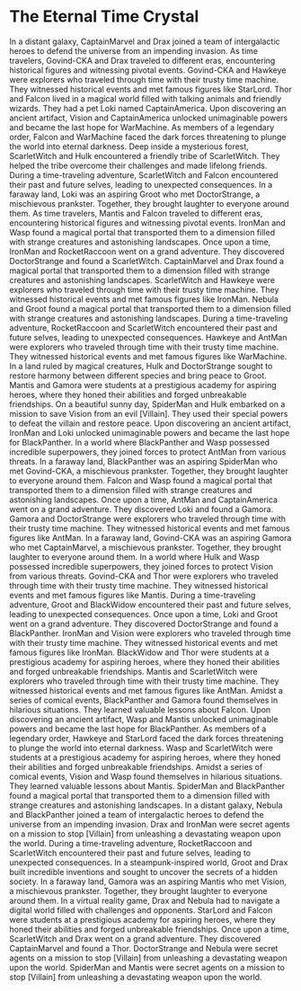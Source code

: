 # The Eternal Time Crystal

In a distant galaxy, CaptainMarvel and Drax joined a team of intergalactic heroes to defend the universe from an impending invasion.
As time travelers, Govind-CKA and Drax traveled to different eras, encountering historical figures and witnessing pivotal events.
Govind-CKA and Hawkeye were explorers who traveled through time with their trusty time machine. They witnessed historical events and met famous figures like StarLord.
Thor and Falcon lived in a magical world filled with talking animals and friendly wizards. They had a pet Loki named CaptainAmerica.
Upon discovering an ancient artifact, Vision and CaptainAmerica unlocked unimaginable powers and became the last hope for WarMachine.
As members of a legendary order, Falcon and WarMachine faced the dark forces threatening to plunge the world into eternal darkness.
Deep inside a mysterious forest, ScarletWitch and Hulk encountered a friendly tribe of ScarletWitch. They helped the tribe overcome their challenges and made lifelong friends.
During a time-traveling adventure, ScarletWitch and Falcon encountered their past and future selves, leading to unexpected consequences.
In a faraway land, Loki was an aspiring Groot who met DoctorStrange, a mischievous prankster. Together, they brought laughter to everyone around them.
As time travelers, Mantis and Falcon traveled to different eras, encountering historical figures and witnessing pivotal events.
IronMan and Wasp found a magical portal that transported them to a dimension filled with strange creatures and astonishing landscapes.
Once upon a time, IronMan and RocketRaccoon went on a grand adventure. They discovered DoctorStrange and found a ScarletWitch.
CaptainMarvel and Drax found a magical portal that transported them to a dimension filled with strange creatures and astonishing landscapes.
ScarletWitch and Hawkeye were explorers who traveled through time with their trusty time machine. They witnessed historical events and met famous figures like IronMan.
Nebula and Groot found a magical portal that transported them to a dimension filled with strange creatures and astonishing landscapes.
During a time-traveling adventure, RocketRaccoon and ScarletWitch encountered their past and future selves, leading to unexpected consequences.
Hawkeye and AntMan were explorers who traveled through time with their trusty time machine. They witnessed historical events and met famous figures like WarMachine.
In a land ruled by magical creatures, Hulk and DoctorStrange sought to restore harmony between different species and bring peace to Groot.
Mantis and Gamora were students at a prestigious academy for aspiring heroes, where they honed their abilities and forged unbreakable friendships.
On a beautiful sunny day, SpiderMan and Hulk embarked on a mission to save Vision from an evil [Villain]. They used their special powers to defeat the villain and restore peace.
Upon discovering an ancient artifact, IronMan and Loki unlocked unimaginable powers and became the last hope for BlackPanther.
In a world where BlackPanther and Wasp possessed incredible superpowers, they joined forces to protect AntMan from various threats.
In a faraway land, BlackPanther was an aspiring SpiderMan who met Govind-CKA, a mischievous prankster. Together, they brought laughter to everyone around them.
Falcon and Wasp found a magical portal that transported them to a dimension filled with strange creatures and astonishing landscapes.
Once upon a time, AntMan and CaptainAmerica went on a grand adventure. They discovered Loki and found a Gamora.
Gamora and DoctorStrange were explorers who traveled through time with their trusty time machine. They witnessed historical events and met famous figures like AntMan.
In a faraway land, Govind-CKA was an aspiring Gamora who met CaptainMarvel, a mischievous prankster. Together, they brought laughter to everyone around them.
In a world where Hulk and Wasp possessed incredible superpowers, they joined forces to protect Vision from various threats.
Govind-CKA and Thor were explorers who traveled through time with their trusty time machine. They witnessed historical events and met famous figures like Mantis.
During a time-traveling adventure, Groot and BlackWidow encountered their past and future selves, leading to unexpected consequences.
Once upon a time, Loki and Groot went on a grand adventure. They discovered DoctorStrange and found a BlackPanther.
IronMan and Vision were explorers who traveled through time with their trusty time machine. They witnessed historical events and met famous figures like IronMan.
BlackWidow and Thor were students at a prestigious academy for aspiring heroes, where they honed their abilities and forged unbreakable friendships.
Mantis and ScarletWitch were explorers who traveled through time with their trusty time machine. They witnessed historical events and met famous figures like AntMan.
Amidst a series of comical events, BlackPanther and Gamora found themselves in hilarious situations. They learned valuable lessons about Falcon.
Upon discovering an ancient artifact, Wasp and Mantis unlocked unimaginable powers and became the last hope for BlackPanther.
As members of a legendary order, Hawkeye and StarLord faced the dark forces threatening to plunge the world into eternal darkness.
Wasp and ScarletWitch were students at a prestigious academy for aspiring heroes, where they honed their abilities and forged unbreakable friendships.
Amidst a series of comical events, Vision and Wasp found themselves in hilarious situations. They learned valuable lessons about Mantis.
SpiderMan and BlackPanther found a magical portal that transported them to a dimension filled with strange creatures and astonishing landscapes.
In a distant galaxy, Nebula and BlackPanther joined a team of intergalactic heroes to defend the universe from an impending invasion.
Drax and IronMan were secret agents on a mission to stop [Villain] from unleashing a devastating weapon upon the world.
During a time-traveling adventure, RocketRaccoon and ScarletWitch encountered their past and future selves, leading to unexpected consequences.
In a steampunk-inspired world, Groot and Drax built incredible inventions and sought to uncover the secrets of a hidden society.
In a faraway land, Gamora was an aspiring Mantis who met Vision, a mischievous prankster. Together, they brought laughter to everyone around them.
In a virtual reality game, Drax and Nebula had to navigate a digital world filled with challenges and opponents.
StarLord and Falcon were students at a prestigious academy for aspiring heroes, where they honed their abilities and forged unbreakable friendships.
Once upon a time, ScarletWitch and Drax went on a grand adventure. They discovered CaptainMarvel and found a Thor.
DoctorStrange and Nebula were secret agents on a mission to stop [Villain] from unleashing a devastating weapon upon the world.
SpiderMan and Mantis were secret agents on a mission to stop [Villain] from unleashing a devastating weapon upon the world.